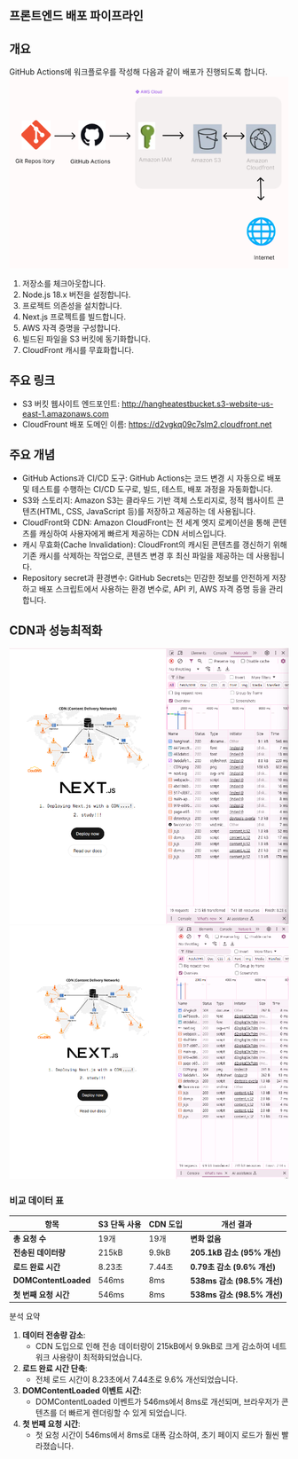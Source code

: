 ## 프론트엔드 배포 파이프라인

## 개요
GitHub Actions에 워크플로우를 작성해 다음과 같이 배포가 진행되도록 합니다.
![alt text](image-2.png)

1. 저장소를 체크아웃합니다.
2. Node.js 18.x 버전을 설정합니다.
3. 프로젝트 의존성을 설치합니다.
4. Next.js 프로젝트를 빌드합니다.
5. AWS 자격 증명을 구성합니다.
6. 빌드된 파일을 S3 버킷에 동기화합니다.
7. CloudFront 캐시를 무효화합니다.


## 주요 링크
- S3 버킷 웹사이트 엔드포인트: http://hangheatestbucket.s3-website-us-east-1.amazonaws.com
- CloudFrount 배포 도메인 이름: https://d2vgkq09c7slm2.cloudfront.net

## 주요 개념

- GitHub Actions과 CI/CD 도구: GitHub Actions는 코드 변경 시 자동으로 배포 및 테스트를 수행하는 CI/CD 도구로, 빌드, 테스트, 배포 과정을 자동화합니다.
- S3와 스토리지: Amazon S3는 클라우드 기반 객체 스토리지로, 정적 웹사이트 콘텐츠(HTML, CSS, JavaScript 등)를 저장하고 제공하는 데 사용됩니다.
- CloudFront와 CDN: Amazon CloudFront는 전 세계 엣지 로케이션을 통해 콘텐츠를 캐싱하여 사용자에게 빠르게 제공하는 CDN 서비스입니다.
- 캐시 무효화(Cache Invalidation): CloudFront의 캐시된 콘텐츠를 갱신하기 위해 기존 캐시를 삭제하는 작업으로, 콘텐츠 변경 후 최신 파일을 제공하는 데 사용됩니다.
- Repository secret과 환경변수: GitHub Secrets는 민감한 정보를 안전하게 저장하고 배포 스크립트에서 사용하는 환경 변수로, API 키, AWS 자격 증명 등을 관리합니다.


## CDN과 성능최적화
![alt text](image.png)
![alt text](image-1.png)
### **비교 데이터 표**

| 항목 | S3 단독 사용 | CDN 도입 | 개선 결과 |
| --- | --- | --- | --- |
| **총 요청 수** | 19개 | 19개 | **변화 없음** |
| **전송된 데이터량** | 215kB | 9.9kB | **205.1kB 감소 (95% 개선)** |
| **로드 완료 시간** | 8.23초 | 7.44초 | **0.79초 감소 (9.6% 개선)** |
| **DOMContentLoaded** | 546ms | 8ms | **538ms 감소 (98.5% 개선)** |
| **첫 번째 요청 시간** | 546ms | 8ms | **538ms 감소 (98.5% 개선)** |

분석 요약
1. **데이터 전송량 감소**:
    - CDN 도입으로 인해 전송 데이터량이 215kB에서 9.9kB로 크게 감소하여 네트워크 사용량이 최적화되었습니다.
2. **로드 완료 시간 단축**:
    - 전체 로드 시간이 8.23초에서 7.44초로 9.6% 개선되었습니다.
3. **DOMContentLoaded 이벤트 시간**:
    - DOMContentLoaded 이벤트가 546ms에서 8ms로 개선되며, 브라우저가 콘텐츠를 더 빠르게 렌더링할 수 있게 되었습니다.
4. **첫 번째 요청 시간**:
    - 첫 요청 시간이 546ms에서 8ms로 대폭 감소하여, 초기 페이지 로드가 훨씬 빨라졌습니다.